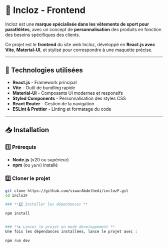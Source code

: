 # 🏅 Incloz - Frontend

Incloz est une **marque spécialisée dans les vêtements de sport pour parathlètes**, avec un concept de **personnalisation** des produits en fonction des besoins spécifiques des clients.

Ce projet est le **frontend** du site web Incloz, développé en **React.js avec Vite**, **Material-UI**, et stylisé pour correspondre à une maquette précise.

---

## 🚀 **Technologies utilisées**

- **React.js** - Framework principal
- **Vite** - Outil de bundling rapide
- **Material-UI** - Composants UI modernes et responsifs
- **Styled Components** - Personnalisation des styles CSS
- **React Router** - Gestion de la navigation
- **ESLint & Prettier** - Linting et formatage du code

---

## 📥 **Installation**

### **1️⃣ Prérequis**

- **Node.js** (v20 ou supérieur)
- **npm** (ou `yarn`) installé

### **2️⃣ Cloner le projet**

```bash
git clone https://github.com/siwarAbdelhedi/inclozF.git
cd inclozF

### **3️⃣ Installer les dépendances **

npm install


### **▶️ Lancer le projet en mode développement **
Une fois les dépendances installées, lance le projet avec :

npm run dev
